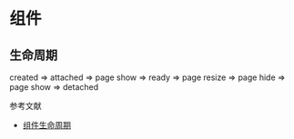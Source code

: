 # 组件

## 生命周期

created => attached => page show => ready => page resize => page hide => page show => detached

参考文献

- [组件生命周期](https://developers.weixin.qq.com/miniprogram/dev/framework/custom-component/lifetimes.html)
